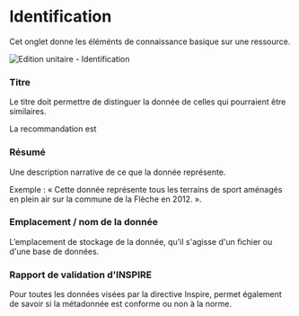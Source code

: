 # Identification

Cet onglet donne les éléménts de connaissance basique sur une ressource.

![Edition unitaire - Identification](/fr/images/inv_edit_one_identification.png "L'édition unitaire - onglet identification")

### Titre

Le titre doit permettre de distinguer la donnée de celles qui pourraient être similaires.

La recommandation est

### Résumé

Une description narrative de ce que la donnée représente.

Exemple : « Cette donnée représente tous les terrains de sport aménagés en plein air sur la commune de la Flèche en 2012. ».

### Emplacement / nom de la donnée

L’emplacement de stockage de la donnée, qu'il s'agisse d'un fichier ou d'une base de données.

### Rapport de validation d'INSPIRE

Pour toutes les données visées par la directive Inspire, permet également de savoir si la métadonnée est conforme ou non à la norme.
